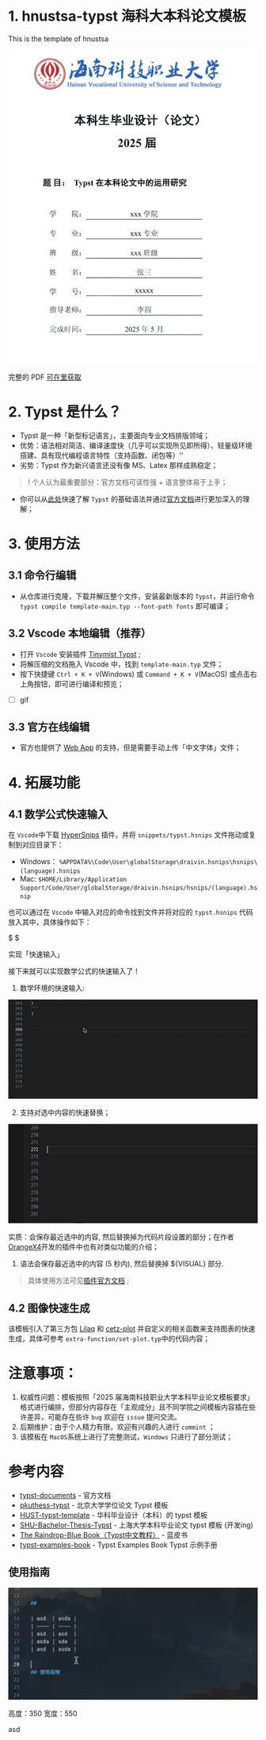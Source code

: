 # 1. hnustsa-typst 海科大本科论文模板
This is the template of hnustsa

![](images/paper-cover.png)

完整的 PDF [可在里获取](test.pdf)

# 2. Typst 是什么？
- Typst 是一种「新型标记语言」，主要面向专业文档排版领域；
- 优势：语法相对简洁、编译速度快（几乎可以实现所见即所得）、轻量级环境搭建、具有现代编程语言特性（支持函数、闭包等）‘’
- 劣势：Typst 作为新兴语言还没有像 MS、Latex 那样成熟稳定；

>! 个人认为最重要部分：官方文档可读性强 + 语言整体易于上手；

- 你可以从[此处](https://typst-doc-cn.github.io/docs/)快速了解 `Typst` 的基础语法并通过[官方文档](https://typst.app/docs/)进行更加深入的理解；

# 3. 使用方法

## 3.1 命令行编辑

- 从仓库进行克隆，下载并解压整个文件，安装最新版本的 `Typst`，并运行命令 `typst compile template-main.typ --font-path fonts` 即可编译；

## 3.2 Vscode 本地编辑（推荐）
- 打开 `Vscode` 安装插件 [Tinymist Typst](https://marketplace.visualstudio.com/items?itemName=myriad-dreamin.tinymist)  ;
- 将解压缩的文档拖入 Vscode 中，找到 `template-main.typ` 文件；
- 按下快捷键 `Ctrl + K + V`(Windows) 或 `Command + K + V`(MacOS) 或点击右上角按钮，即可进行编译和预览；

- [ ] gif


## 3.3 官方在线编辑
- 官方也提供了 [Web App](https://typst.app/) 的支持，但是需要手动上传「中文字体」文件；


# 4. 拓展功能

## 4.1 数学公式快速输入

在 `Vscode`中下载 [HyperSnips](https://marketplace.visualstudio.com/items/?itemName=draivin.hsnips) 插件，并将 `snippets/typst.hsnips` 文件拖动或复制到对应目录下：

- Windows： `%APPDATA%\Code\User\globalStorage\draivin.hsnips\hsnips\(language).hsnips`
- Mac: `$HOME/Library/Application Support/Code/User/globalStorage/draivin.hsnips/hsnips/(language).hsnip`

也可以通过在 `Vscode` 中输入对应的命令找到文件并将对应的 `typst.hsnips` 代码放入其中，具体操作如下：

$ $





实现「快速输入」

接下来就可以实现数学公式的快速输入了！

1. 数学环境的快速输入:
<p align="center">
  <img src="images/input-1.gif" width="550" height="200" />
</p>

2. 支持对选中内容的快速替换；

<p align="center">
  <img src="images/input-2.gif" width="550", height="200" />
</p>

实质：会保存最近选中的内容, 然后替换掉为代码片段设置的部分；在作者 [OrangeX4](https://marketplace.visualstudio.com/items/?itemName=OrangeX4.hsnips)开发的插件中也有对类似功能的介绍；


1. 语法会保存最近选中的内容 (5 秒内), 然后替换掉 ${VISUAL} 部分.




> 具体使用方法可见[插件官方文档](https://github.com/draivin/hsnips) ;




## 4.2 图像快速生成

该模板引入了第三方包 [Lilaq](https://lilaq.org/) 和 [cetz-plot](https://github.com/cetz-package/cetz-plot) 并自定义的相关函数来支持图表的快速生成，具体可参考 `extra-function/set-plot.typ`中的代码内容；



# 注意事项：

1. 权威性问题：模板按照「2025 届海南科技职业大学本科毕业论文模板要求」格式进行编排，但部分内容存在「主观成分」且不同学院之间模板内容插在些许差异，可能存在些许 `bug` 欢迎在 `issue` 提问交流。
2. 后期维护：由于个人精力有限，欢迎有兴趣的人进行 `commint` ；
3. 该模板在 `MacOS`系统上进行了完整测试，`Windows` 只进行了部分测试；



# 参考内容
- [typst-documents](https://typst.app/docs/) - 官方文档
- [pkuthess-typst](https://github.com/pku-typst/pkuthss-typst) - 北京大学学位论文 Typst 模板
- [HUST-typst-template](https://github.com/werifu/HUST-typst-template) - 华科毕业设计（本科）的 typst 模板
- [SHU-Bachelor-Thesis-Typst](https://github.com/shuosc/SHU-Bachelor-Thesis-Typst?tab=readme-ov-file) - 上海大学本科毕业论文 typst 模板 (开发ing)
- [The Raindrop-Blue Book（Typst中文教程）](https://typst-doc-cn.github.io/tutorial/) - 蓝皮书
- [typst-examples-book](https://github.com/sitandr/typst-examples-book?tab=readme-ov-file) - Typst Examples Book Typst 示例手册



## 使用指南

<p align="center">
  <img src="images/01.gif" width="550" />
</p>

高度：350 宽度：550

asd










